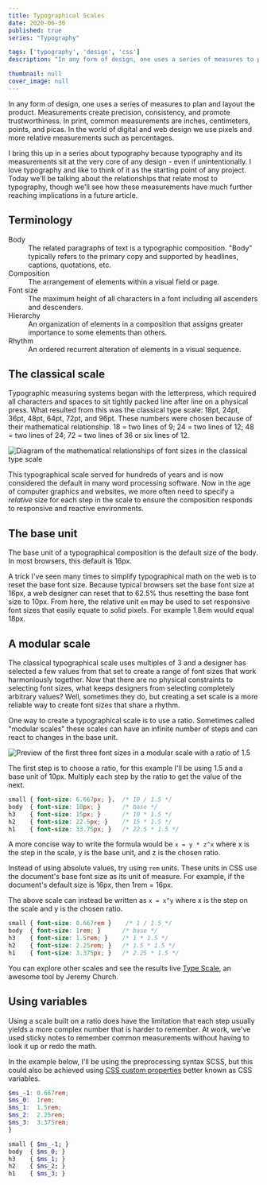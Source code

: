```yaml
---
title: Typographical Scales
date: 2020-06-30
published: true
series: "Typography"

tags: ['typography', 'design', 'css']
description: "In any form of design, one uses a series of measures to plan and layout the product. Measurements create precision, consistency, and promote trustworthiness. In print, common measurements are inches, centimeters, points, and picas. In the world of digital and web design we use pixels and more relative measurements such as percentages."

thumbnail: null
cover_image: null
---
```


In any form of design, one uses a series of measures to plan and layout the product. Measurements create precision, consistency, and promote trustworthiness. In print, common measurements are inches, centimeters, points, and picas. In the world of digital and web design we use pixels and more relative measurements such as percentages.

I bring this up in a series about typography because typography and its measurements sit at the very core of any design - even if unintentionally. I love typography and like to think of it as the starting point of any project. Today we'll be talking about the relationships that relate most to typography, though we'll see how these measurements have much further reaching implications in a future article.

## Terminology

<dl>
	<dt>Body</dt>
	<dd>The related paragraphs of text is a typographic composition. "Body" typically refers to the primary copy and supported by headlines, captions, quotations, etc.</dd>
	<dt>Composition</dt>
	<dd>The arrangement of elements within a visual field or page.</dd>
	<dt>Font size</dt>
	<dd>The maximum height of all characters in a font including all ascenders and descenders.</dd>
	<dt>Hierarchy</dt>
	<dd>An organization of elements in a composition that assigns greater importance to some elements than others.</dd>
	<dt>Rhythm</dt>
	<dd>An ordered recurrent alteration of elements in a visual sequence.</dd>
</dl>

## The classical scale

Typographic measuring systems began with the letterpress, which required all characters and spaces to sit tightly packed line after line on a physical press. What resulted from this was the classical type scale: 18pt, 24pt, 36pt, 48pt, 64pt, 72pt, and 96pt. These numbers were chosen because of their mathematical relationship. 18 = two lines of 9; 24 = two lines of 12; 48 = two lines of 24; 72 = two lines of 36 or six lines of 12.

![Diagram of the mathematical relationships of font sizes in the classical type scale](https://mattmcadams.com/images/posts/classical-scale.png)

This typographical scale served for hundreds of years and is now considered the default in many word processing software. Now in the age of computer graphics and websites, we more often need to specify a *relative* size for each step in the scale to ensure the composition responds to responsive and reactive environments.

## The base unit

The base unit of a typographical composition is the default size of the body. In most browsers, this default is 16px.

A trick I've seen many times to simplify typographical math on the web is to reset the base font size. Because typical browsers set the base font size at 16px, a web designer can reset that to 62.5% thus resetting the base font size to 10px. From here, the relative unit `em` may be used to set responsive font sizes that easily equate to solid pixels. For example 1.8em would equal 18px.

## A modular scale

The classical typographical scale uses multiples of 3 and a designer has selected a few values from that set to create a range of font sizes that work harmoniously together. Now that there are no physical constraints to selecting font sizes, what keeps designers from selecting completely arbitrary values? Well, sometimes they do, but creating a set scale is a more reliable way to create font sizes that share a rhythm.

One way to create a typographical scale is to use a ratio. Sometimes called "modular scales" these scales can have an infinite number of steps and can react to changes in the base unit.

![Preview of the first three font sizes in a modular scale with a ratio of 1.5](https://mattmcadams.com/images/posts/modular-scale.png)

The first step is to choose a ratio, for this example I'll be using 1.5 and a base unit of 10px. Multiply each step by the ratio to get the value of the next.

```css
small { font-size: 6.667px; }.  /* 10 / 1.5 */
body  { font-size: 10px; }      /* base */
h3    { font-size: 15px; }      /* 10 * 1.5 */
h2    { font-size: 22.5px; }    /* 15 * 1.5 */
h1    { font-size: 33.75px; }   /* 22.5 * 1.5 */
```

A more concise way to write the formula would be `x = y * z^x` where x is the step in the scale, y is the base unit, and z is the chosen ratio.

Instead of using absolute values, try using `rem` units. These units in CSS use the document's base font size as its unit of measure. For example, if the document's default size is 16px, then 1rem = 16px.

The above scale can instead be written as `x = x^y` where x is the step on the scale and y is the chosen ratio.

```css
small { font-size: 0.667rem }    /* 1 / 1.5 */
body  { font-size: 1rem; }      /* base */
h3    { font-size: 1.5rem; }    /* 1 * 1.5 */
h2    { font-size: 2.25rem; }   /* 1.5 * 1.5 */
h1    { font-size: 3.375px; }   /* 2.25 * 1.5 */
```

You can explore other scales and see the results live [Type Scale](https://type-scale.com/), an awesome tool by Jeremy Church.

## Using variables

Using a scale built on a ratio does have the limitation that each step usually yields a more complex number that is harder to remember. At work, we've used sticky notes to remember common measurements without having to look it up or redo the math.

In the example below, I'll be using the preprocessing syntax SCSS, but this could also be achieved using [CSS custom properties](https://developer.mozilla.org/en-US/docs/Web/CSS/--*) better known as CSS variables.

```scss
$ms_-1: 0.667rem;
$ms_0:  1rem;
$ms_1:  1.5rem;
$ms_2:  2.25rem;
$ms_3:  3.375rem;
}

small { $ms_-1; }
body  { $ms_0; }
h3    { $ms_1; }
h2    { $ms_2; }
h1    { $ms_3; }
```
